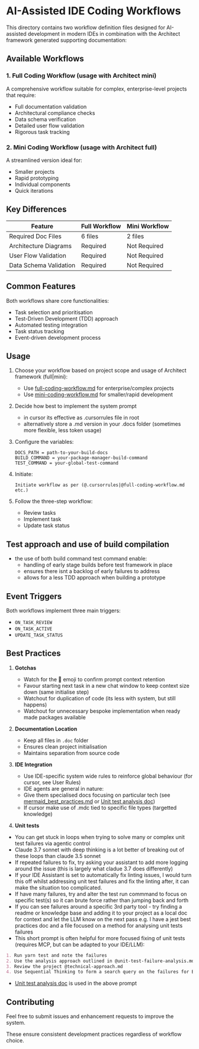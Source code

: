 # AI-Assisted IDE Coding Workflows

This directory contains two workflow definition files designed for AI-assisted development in modern IDEs in combination with the Architect framework generated supporting documentation:

## Available Workflows

### 1. Full Coding Workflow (usage with Architect mini)

A comprehensive workflow suitable for complex, enterprise-level projects that require:

- Full documentation validation
- Architectural compliance checks
- Data schema verification
- Detailed user flow validation
- Rigorous task tracking

### 2. Mini Coding Workflow (usage with Architect full)

A streamlined version ideal for:

- Smaller projects
- Rapid prototyping
- Individual components
- Quick iterations

## Key Differences

| Feature                | Full Workflow | Mini Workflow |
| ---------------------- | ------------- | ------------- |
| Required Doc Files     | 6 files       | 2 files       |
| Architecture Diagrams  | Required      | Not Required  |
| User Flow Validation   | Required      | Not Required  |
| Data Schema Validation | Required      | Not Required  |

## Common Features

Both workflows share core functionalities:

- Task selection and prioritisation
- Test-Driven Development (TDD) approach
- Automated testing integration
- Task status tracking
- Event-driven development process

## Usage

1. Choose your workflow based on project scope and usage of Architect framework (full|mini):

   - Use [full-coding-workflow.md](full-coding-workflow.md) for enterprise/complex projects
   - Use [mini-coding-workflow.md](mini-coding-workflow.md) for smaller/rapid development

2. Decide how best to implement the system prompt

   - in cursor its effective as .cursorrules file in root
   - alternatively store a .md version in your .docs folder (sometimes more flexible, less token usage)

3. Configure the variables:

   ```
   DOCS_PATH = path-to-your-build-docs
   BUILD_COMMAND = your-package-manager-build-command
   TEST_COMMAND = your-global-test-command
   ```

4. Initiate:

   ```
   Initiate workflow as per (@.cursorrules|@full-coding-workflow.md etc.)
   ```

5. Follow the three-step workflow:

   - Review tasks
   - Implement task
   - Update task status

## Test approach and use of build compilation

- the use of both build command test command enable:
  - handling of early stage builds before test framework in place
  - ensures there isnt a backlog of early failures to address
  - allows for a less TDD approach when building a prototype

## Event Triggers

Both workflows implement three main triggers:

- `ON_TASK_REVIEW`
- `ON_TASK_ACTIVE`
- `UPDATE_TASK_STATUS`

## Best Practices

1. **Gotchas**

   - Watch for the 🤖 emoji to confirm prompt context retention
   - Favour starting next task in a new chat window to keep context size down (same initialise step)
   - Watchout for duplication of code (its less with system, but still happens)
   - Watchout for unnecessary bespoke implementation when ready made packages available

2. **Documentation Location**

   - Keep all files in `.doc` folder
   - Ensures clean project initialisation
   - Maintains separation from source code

3. **IDE Integration**

   - Use IDE-specific system wide rules to reinforce global behaviour (for cursor, see User Rules)
   - IDE agents are general in nature:
   - Give them specialised docs focusing on particular tech (see [mermaid_best_practices.md](mermaid_best_practices.md) or [Unit test analysis doc](unit-test-failures-analysis.md))
   - If cursor make use of .mdc tied to specific file types (targetted knowledge)

4. **Unit tests**

- You can get stuck in loops when trying to solve many or complex unit test failures via agentic control
- Claude 3.7 sonnet with deep thinking is a lot better of breaking out of these loops than claude 3.5 sonnet
- If repeated failures to fix, try asking your assistant to add more logging around the issue (this is largely what cladue 3.7 does differently)
- If your IDE Assistant is set to automatically fix linting issues, I would turn this off whilst addressing unit test failures and fix the linting after, it can make the situation too complicated.
- If have many failures, try and alter the test run commmand to focus on specific test(s) so it can brute force rather than jumping back and forth
- If you can see failures around a specific 3rd party tool - try finding a readme or knowledge base and adding it to your project as a local doc for context and let the LLM know on the next pass e.g. I have a jest best practices doc and a file focused on a method for analysing unit tests failures
- This short prompt is often helpful for more focused fixing of unit tests (requires MCP, but can be adapted to your IDE/LLM):

```markdown
1. Run yarn test and note the failures
2. Use the analysis approach outlined in @unit-test-failure-analysis.md and review the test failures noted in step 1.
3. Review the project @technical-approach.md
4. Use Sequential Thinking to form a search query on the failures for Brave search. Use Brave search to Identify up to 3 solutions that score at least 9/10 for probability to fix the issue(s).
```

- [Unit test analysis doc](unit-test-failure-analysis.md) is used in the above prompt

## Contributing

Feel free to submit issues and enhancement requests to improve the system.

These ensure consistent development practices regardless of workflow choice.
